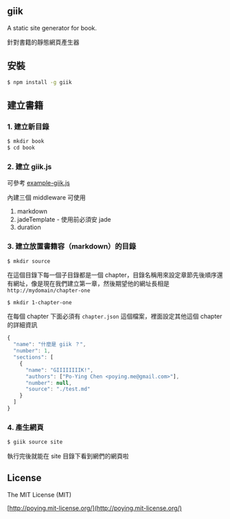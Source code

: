 giik
----

A static site generator for book.

針對書籍的靜態網頁產生器

## 安裝

```bash
$ npm install -g giik
```

## 建立書籍

### 1. 建立新目錄

```bash
$ mkdir book
$ cd book
```

### 2. 建立 giik.js

可參考 [example-giik.js](./example-giik.js)

內建三個 middleware 可使用

1. markdown
2. jadeTemplate - 使用前必須安 jade
3. duration

### 3. 建立放置書籍容（markdown）的目錄

```bash
$ mkdir source
```

在這個目錄下每一個子目錄都是一個 chapter，目錄名稱用來設定章節先後順序還有網址，像是現在我們建立第一章，然後期望他的網址長相是 `http://mydomain/chapter-one`

```
$ mkdir 1-chapter-one
```

在每個 chapter 下面必須有 `chapter.json` 這個檔案，裡面設定其他這個 chapter 的詳細資訊

```javascript
{
  "name": "什麼是 giik ？",
  "number": 1,
  "sections": [
    {
      "name": "GIIIIIIIIK!",
      "authors": ["Po-Ying Chen <poying.me@gmail.com>"],
      "number": null,
      "source": "./test.md"
    }
  ]
}
```

### 4. 產生網頁

```bash
$ giik source site
```

執行完後就能在 site 目錄下看到網們的網頁啦

## License

The MIT License (MIT)

[http://poying.mit-license.org/](http://poying.mit-license.org/)
